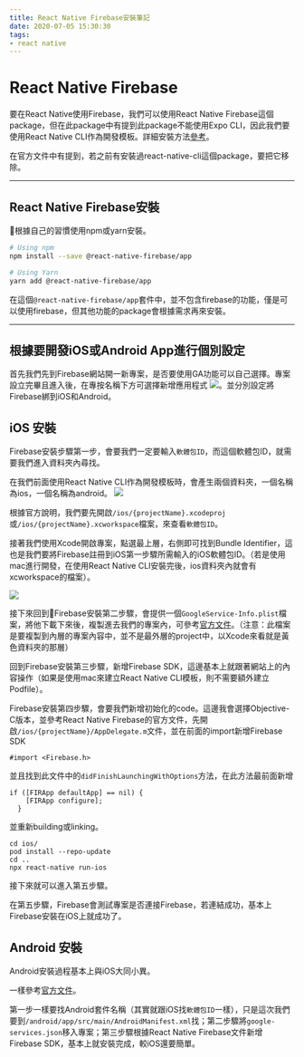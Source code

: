 ```yaml
---
title: React Native Firebase安裝筆記
date: 2020-07-05 15:30:30
tags:
- react native
---
```


# React Native Firebase
要在React Native使用Firebase，我們可以使用React Native Firebase這個package，但在此package中有提到此package不能使用Expo CLI，因此我們要使用React Native CLI作為開發模板。詳細安裝方法[參考](https://reactnative.dev/docs/environment-setup)。

在官方文件中有提到，若之前有安裝過react-native-cli這個package，要把它移除。

---
## React Native Firebase安裝

根據自己的習慣使用npm或yarn安裝。

```zsh
# Using npm
npm install --save @react-native-firebase/app

# Using Yarn
yarn add @react-native-firebase/app
```
在這個`@react-native-firebase/app`套件中，並不包含firebase的功能，僅是可以使用firebase，但其他功能的package會根據需求再來安裝。

---

## 根據要開發iOS或Android App進行個別設定

首先我們先到Firebase網站開一新專案，是否要使用GA功能可以自己選擇。專案設立完畢且進入後，在專按名稱下方可選擇新增應用程式
![](1.png)。並分別設定將Firebase綁到iOS和Android。

## iOS 安裝

Firebase安裝步驟第一步，會要我們一定要輸入`軟體包ID`，而這個軟體包ID，就需要我們進入資料夾內尋找。

在我們前面使用React Native CLI作為開發模板時，會產生兩個資料夾，一個名稱為ios，一個名稱為android。
![](2.png)

根據官方說明，我們要先開啟`/ios/{projectName}.xcodeproj`或`/ios/{projectName}.xcworkspace`檔案，來查看`軟體包ID`。

接著我們使用Xcode開啟專案，點選最上層，右側即可找到Bundle Identifier，這也是我們要將Firebase註冊到iOS第一步驟所需輸入的iOS軟體包ID。（若是使用mac進行開發，在使用React Native CLI安裝完後，ios資料夾內就會有xcworkspace的檔案）。

![](3.png)

接下來回到Firebase安裝第二步驟，會提供一個`GoogleService-Info.plist`檔案，將他下載下來後，複製進去我們的專案內，可參考[官方文件](https://rnfirebase.io/)。（注意：此檔案是要複製到內層的專案內容中，並不是最外層的project中，以Xcode來看就是黃色資料夾的那層）

回到Firebase安裝第三步驟，新增Firebase SDK，這邊基本上就跟著網站上的內容操作（如果是使用mac來建立React Native CLI模板，則不需要額外建立Podfile）。

Firebase安裝第四步驟，會要我們新增初始化的code。這邊我會選擇Objective-C版本，並參考React Native Firebase的官方文件，先開啟`/ios/{projectName}/AppDelegate.m`文件，並在前面的import新增Firebase SDK
```
#import <Firebase.h>
```
並且找到此文件中的`didFinishLaunchingWithOptions`方法，在此方法最前面新增
```
if ([FIRApp defaultApp] == nil) {
    [FIRApp configure];
  }
```
並重新building或linking。
```
cd ios/
pod install --repo-update
cd ..
npx react-native run-ios
```
接下來就可以進入第五步驟。

在第五步驟，Firebase會測試專案是否連接Firebase，若連結成功，基本上Firebase安裝在iOS上就成功了。

## Android 安裝
Android安裝過程基本上與iOS大同小異。

一樣參考[官方文件](https://rnfirebase.io/)。

第一步一樣要找Android套件名稱（其實就跟iOS找`軟體包ID`一樣），只是這次我們要到`/android/app/src/main/AndroidManifest.xml`找；第二步驟將`google-services.json`移入專案；第三步驟根據React Native Firebase文件新增Firebase SDK，基本上就安裝完成，較iOS還要簡單。





